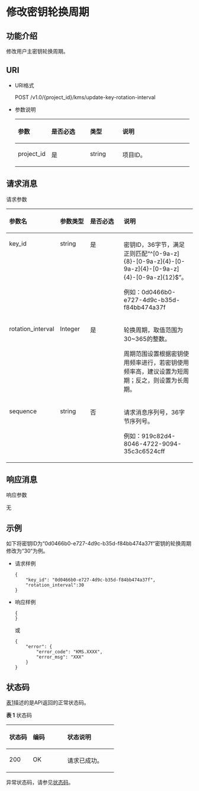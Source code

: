 # 修改密钥轮换周期<a name="dew_02_0039"></a>

## 功能介绍<a name="s1731a14fb0144c79bf0fa90c694f34f7"></a>

修改用户主密钥轮换周期。

## URI<a name="se70c3e5518a04f60b06032524dddfef4"></a>

-   URI格式

    POST /v1.0/\{project\_id\}/kms/update-key-rotation-interval

-   参数说明

    <a name="t982da1e0196d4ec1a28d1fbff2cc8191"></a>
    <table><thead align="left"><tr id="r6e963322c1e740d181726d2f0e91df5a"><th class="cellrowborder" valign="top" width="19.170000000000005%" id="mcps1.1.5.1.1"><p id="a3b5bbe5a7f644fd3a74cecbfb3f7ed60"><a name="a3b5bbe5a7f644fd3a74cecbfb3f7ed60"></a><a name="a3b5bbe5a7f644fd3a74cecbfb3f7ed60"></a>参数</p>
    </th>
    <th class="cellrowborder" valign="top" width="22.180000000000003%" id="mcps1.1.5.1.2"><p id="ad98d2f62bd064b4e96ea922645197c24"><a name="ad98d2f62bd064b4e96ea922645197c24"></a><a name="ad98d2f62bd064b4e96ea922645197c24"></a>是否必选</p>
    </th>
    <th class="cellrowborder" valign="top" width="18.610000000000003%" id="mcps1.1.5.1.3"><p id="a3becf0b3aec9468984c2efc8d5abbea5"><a name="a3becf0b3aec9468984c2efc8d5abbea5"></a><a name="a3becf0b3aec9468984c2efc8d5abbea5"></a>类型</p>
    </th>
    <th class="cellrowborder" valign="top" width="40.040000000000006%" id="mcps1.1.5.1.4"><p id="a6bb6f1fe56a2454982832e8d56d354d8"><a name="a6bb6f1fe56a2454982832e8d56d354d8"></a><a name="a6bb6f1fe56a2454982832e8d56d354d8"></a>说明</p>
    </th>
    </tr>
    </thead>
    <tbody><tr id="r69bf37b65d3f446eab7b3f4d1b2fcec0"><td class="cellrowborder" valign="top" width="19.170000000000005%" headers="mcps1.1.5.1.1 "><p id="ae42d73592f58424ea93a11e52d2478dd"><a name="ae42d73592f58424ea93a11e52d2478dd"></a><a name="ae42d73592f58424ea93a11e52d2478dd"></a>project_id</p>
    </td>
    <td class="cellrowborder" valign="top" width="22.180000000000003%" headers="mcps1.1.5.1.2 "><p id="a56440c0f0ae34ba3b8033d1247673984"><a name="a56440c0f0ae34ba3b8033d1247673984"></a><a name="a56440c0f0ae34ba3b8033d1247673984"></a>是</p>
    </td>
    <td class="cellrowborder" valign="top" width="18.610000000000003%" headers="mcps1.1.5.1.3 "><p id="a1a4a71c11a4a45a58d0de2fbe009e9d9"><a name="a1a4a71c11a4a45a58d0de2fbe009e9d9"></a><a name="a1a4a71c11a4a45a58d0de2fbe009e9d9"></a>string</p>
    </td>
    <td class="cellrowborder" valign="top" width="40.040000000000006%" headers="mcps1.1.5.1.4 "><p id="a1314869d2dc147b38461e037d622f7b4"><a name="a1314869d2dc147b38461e037d622f7b4"></a><a name="a1314869d2dc147b38461e037d622f7b4"></a>项目ID。</p>
    </td>
    </tr>
    </tbody>
    </table>


## 请求消息<a name="seb7b7901701247fab30a59b76f1c7f93"></a>

请求参数 

<a name="table46221022101230"></a>
<table><thead align="left"><tr id="row9315574101230"><th class="cellrowborder" valign="top" width="18.04%" id="mcps1.1.5.1.1"><p id="p16364058101230"><a name="p16364058101230"></a><a name="p16364058101230"></a>参数名</p>
</th>
<th class="cellrowborder" valign="top" width="16.919999999999998%" id="mcps1.1.5.1.2"><p id="p50420322101230"><a name="p50420322101230"></a><a name="p50420322101230"></a>参数类型</p>
</th>
<th class="cellrowborder" valign="top" width="21.990000000000002%" id="mcps1.1.5.1.3"><p id="p57514295101230"><a name="p57514295101230"></a><a name="p57514295101230"></a>是否必选</p>
</th>
<th class="cellrowborder" valign="top" width="43.05%" id="mcps1.1.5.1.4"><p id="p28146304101230"><a name="p28146304101230"></a><a name="p28146304101230"></a>说明</p>
</th>
</tr>
</thead>
<tbody><tr id="row2638193101722"><td class="cellrowborder" valign="top" width="18.04%" headers="mcps1.1.5.1.1 "><p id="p41908563105428"><a name="p41908563105428"></a><a name="p41908563105428"></a>key_id</p>
</td>
<td class="cellrowborder" valign="top" width="16.919999999999998%" headers="mcps1.1.5.1.2 "><p id="p39150477105428"><a name="p39150477105428"></a><a name="p39150477105428"></a>string</p>
</td>
<td class="cellrowborder" valign="top" width="21.990000000000002%" headers="mcps1.1.5.1.3 "><p id="p17072096105428"><a name="p17072096105428"></a><a name="p17072096105428"></a>是</p>
</td>
<td class="cellrowborder" valign="top" width="43.05%" headers="mcps1.1.5.1.4 "><p id="p65699359161410"><a name="p65699359161410"></a><a name="p65699359161410"></a>密钥ID，36字节，满足正则匹配<span class="parmvalue" id="parmvalue427516161410"><a name="parmvalue427516161410"></a><a name="parmvalue427516161410"></a>“^[0-9a-z]{8}-[0-9a-z]{4}-[0-9a-z]{4}-[0-9a-z]{4}-[0-9a-z]{12}$”</span>。</p>
<p id="p40662515105428"><a name="p40662515105428"></a><a name="p40662515105428"></a>例如：0d0466b0-e727-4d9c-b35d-f84bb474a37f</p>
</td>
</tr>
<tr id="row60576285144255"><td class="cellrowborder" valign="top" width="18.04%" headers="mcps1.1.5.1.1 "><p id="p1160708714437"><a name="p1160708714437"></a><a name="p1160708714437"></a>rotation_interval</p>
</td>
<td class="cellrowborder" valign="top" width="16.919999999999998%" headers="mcps1.1.5.1.2 "><p id="p64998514437"><a name="p64998514437"></a><a name="p64998514437"></a>Integer</p>
</td>
<td class="cellrowborder" valign="top" width="21.990000000000002%" headers="mcps1.1.5.1.3 "><p id="p5264881114437"><a name="p5264881114437"></a><a name="p5264881114437"></a>是</p>
</td>
<td class="cellrowborder" valign="top" width="43.05%" headers="mcps1.1.5.1.4 "><p id="p6095109894216"><a name="p6095109894216"></a><a name="p6095109894216"></a>轮换周期，取值范围为30~365的整数。</p>
<p id="p4155941814437"><a name="p4155941814437"></a><a name="p4155941814437"></a>周期范围设置根据密钥使用频率进行，若密钥使用频率高，建议设置为短周期；反之，则设置为长周期。</p>
</td>
</tr>
<tr id="row35142504101726"><td class="cellrowborder" valign="top" width="18.04%" headers="mcps1.1.5.1.1 "><p id="p269135101746"><a name="p269135101746"></a><a name="p269135101746"></a>sequence</p>
</td>
<td class="cellrowborder" valign="top" width="16.919999999999998%" headers="mcps1.1.5.1.2 "><p id="p21799971101746"><a name="p21799971101746"></a><a name="p21799971101746"></a>string</p>
</td>
<td class="cellrowborder" valign="top" width="21.990000000000002%" headers="mcps1.1.5.1.3 "><p id="p20967256101746"><a name="p20967256101746"></a><a name="p20967256101746"></a>否</p>
</td>
<td class="cellrowborder" valign="top" width="43.05%" headers="mcps1.1.5.1.4 "><p id="p3979113742915"><a name="p3979113742915"></a><a name="p3979113742915"></a>请求消息序列号，36字节序列号。</p>
<p id="p20626198101746"><a name="p20626198101746"></a><a name="p20626198101746"></a>例如：919c82d4-8046-4722-9094-35c3c6524cff</p>
</td>
</tr>
</tbody>
</table>

## 响应消息<a name="sfadd53a5f4714e8f87811818d62d0296"></a>

响应参数

无

## 示例<a name="section4678745173613"></a>

如下将密钥ID为“0d0466b0-e727-4d9c-b35d-f84bb474a37f“密钥的轮换周期修改为“30“为例。

-   请求样例

    ```
    {
        "key_id": "0d0466b0-e727-4d9c-b35d-f84bb474a37f",
        "rotation_interval":30
    }
    ```

-   响应样例

    ```
    {
    }
    ```

    或

    ```
    {
        "error": {
            "error_code": "KMS.XXXX",
            "error_msg": "XXX"
        }
    }
    ```


## 状态码<a name="section655115613254"></a>

[表1](#dew_02_0012_zh-cn_topic_0079615001_table20596071)描述的是API返回的正常状态码。

**表 1**  状态码

<a name="dew_02_0012_zh-cn_topic_0079615001_table20596071"></a>
<table><thead align="left"><tr id="dew_02_0012_zh-cn_topic_0079615001_row9746163"><th class="cellrowborder" valign="top" width="22%" id="mcps1.2.4.1.1"><p id="dew_02_0012_p57545694203043"><a name="dew_02_0012_p57545694203043"></a><a name="dew_02_0012_p57545694203043"></a>状态码</p>
</th>
<th class="cellrowborder" valign="top" width="32%" id="mcps1.2.4.1.2"><p id="dew_02_0012_p4531342288"><a name="dew_02_0012_p4531342288"></a><a name="dew_02_0012_p4531342288"></a>编码</p>
</th>
<th class="cellrowborder" valign="top" width="46%" id="mcps1.2.4.1.3"><p id="dew_02_0012_p30689603203043"><a name="dew_02_0012_p30689603203043"></a><a name="dew_02_0012_p30689603203043"></a>状态说明</p>
</th>
</tr>
</thead>
<tbody><tr id="dew_02_0012_zh-cn_topic_0079615001_row48621261"><td class="cellrowborder" valign="top" width="22%" headers="mcps1.2.4.1.1 "><p id="dew_02_0012_zh-cn_topic_0079615001_p46008046"><a name="dew_02_0012_zh-cn_topic_0079615001_p46008046"></a><a name="dew_02_0012_zh-cn_topic_0079615001_p46008046"></a>200</p>
</td>
<td class="cellrowborder" valign="top" width="32%" headers="mcps1.2.4.1.2 "><p id="dew_02_0012_p7538425819"><a name="dew_02_0012_p7538425819"></a><a name="dew_02_0012_p7538425819"></a>OK</p>
</td>
<td class="cellrowborder" valign="top" width="46%" headers="mcps1.2.4.1.3 "><p id="dew_02_0012_zh-cn_topic_0079615001_p35664277"><a name="dew_02_0012_zh-cn_topic_0079615001_p35664277"></a><a name="dew_02_0012_zh-cn_topic_0079615001_p35664277"></a>请求已成功。</p>
</td>
</tr>
</tbody>
</table>

异常状态码，请参见[状态码](状态码.md)。

